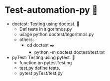 # Test-automation-py :robot:

- doctest: Testing using doctest. :page_with_curl:
    - Def tests in algoritmos.py
    - usage python doctest/algoritmos.py
    - others:
        - cd doctest :black_nib:
            - python -m doctest doctest/test.txt
- pyTest: Testing using pytest. :snake:
    - function on pytestTesting
    - test.py define tests.
    - pytest pyTest/test.py


